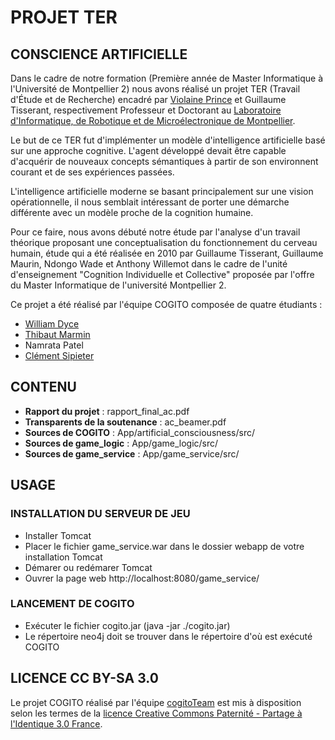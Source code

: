 # PROJET TER
## CONSCIENCE ARTIFICIELLE

Dans le cadre de notre formation (Première année de Master Informatique à l'Université de Montpellier 2) nous avons réalisé un projet TER (Travail d'Étude et de Recherche) encadré par [Violaine Prince](http://www2.lirmm.fr/~prince/) et Guillaume Tisserant, respectivement Professeur et Doctorant au [Laboratoire d'Informatique, de Robotique et de Microélectronique de Montpellier](http://www.lirmm.fr/).

Le but de ce TER fut d'implémenter un modèle d'intelligence artificielle basé sur une approche cognitive. L'agent développé devait être capable d'acquérir de nouveaux concepts sémantiques à partir de son environnent courant et de ses expériences passées.

L'intelligence artificielle moderne se basant principalement sur une vision opérationnelle, il nous semblait intéressant de porter une démarche différente avec un modèle proche de la cognition humaine.

Pour ce faire, nous avons débuté notre étude par l'analyse d'un travail théorique proposant une conceptualisation du fonctionnement du cerveau humain, étude qui a été réalisée en 2010 par Guillaume Tisserant, Guillaume Maurin, Ndongo Wade et Anthony Willemot dans le cadre de l'unité d'enseignement "Cognition Individuelle et Collective" proposée par l'offre du Master Informatique de l'université Montpellier 2.

Ce projet a été réalisé par l'équipe COGITO composée de quatre étudiants :

* [William Dyce](http://wilbefast.com/)
* [Thibaut Marmin](http://www.thibautmarmin.fr)
* Namrata Patel
* [Clément Sipieter](http://clement-sipieter.fr)

## CONTENU

* **Rapport du projet** : rapport_final_ac.pdf
* **Transparents de la soutenance** : ac_beamer.pdf
* **Sources de COGITO** : App/artificial_consciousness/src/
* **Sources de game_logic** : App/game_logic/src/
* **Sources de game_service** : App/game_service/src/

## USAGE

### INSTALLATION DU SERVEUR DE JEU

* Installer Tomcat
* Placer le fichier game_service.war dans le dossier webapp de votre installation Tomcat
* Démarer ou redémarer Tomcat
* Ouvrer la page web http://localhost:8080/game_service/

### LANCEMENT DE COGITO

* Exécuter le fichier cogito.jar (java -jar ./cogito.jar)
* Le répertoire neo4j doit se trouver dans le répertoire d'où est exécuté COGITO

## LICENCE CC BY-SA 3.0

Le projet COGITO réalisé par l'équipe [cogitoTeam](https://github.com/cogitoTeam/artificial_consciousness) est mis à disposition selon les termes de la [licence Creative Commons Paternité - Partage à l'Identique 3.0 France](http://creativecommons.org/licenses/by-sa/3.0/fr/).
